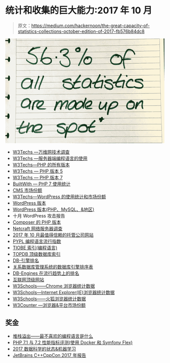 # 统计和收集的巨大能力:2017 年 10 月

> 原文：<https://medium.com/hackernoon/the-great-capacity-of-statistics-collections-october-edition-of-2017-fb576b84dc8>

![](img/e13650efd948f3161b351a94b841d11d.png)

*   [W3Techs —万维网技术调查](https://w3techs.com)
*   [W3Techs —服务器端编程语言的使用](https://w3techs.com/technologies/overview/programming_language/all)
*   [W3Techs—PHP 的所有版本](https://w3techs.com/technologies/details/pl-php/all/all)
*   [W3Techs — PHP 版本 5](https://w3techs.com/technologies/details/pl-php/5/all)
*   [W3Techs — PHP 版本 7](https://w3techs.com/technologies/details/pl-php/7/all)
*   [BuiltWith — PHP 7 使用统计](https://trends.builtwith.com/framework/PHP-7)
*   [CMS 市场份额](https://w3techs.com/technologies/history_overview/content_management)
*   [W3Techs—WordPress 的使用统计和市场份额](https://w3techs.com/technologies/details/cm-wordpress/all/all)
*   [WordPress 版本](https://codex.wordpress.org/WordPress_Versions)
*   [WordPress 版本(PHP、MySQL、&地区)](https://wordpress.org/about/stats/)
*   十月 WordPress 攻击报告
*   [Composer 的 PHP 版本](https://seld.be/notes/php-versions-stats-2017-1-edition)
*   [Netcraft 网络服务器调查](https://news.netcraft.com/archives/2017/10/26/october-2017-web-server-survey-13.html)
*   [2017 年 10 月最值得信赖的托管公司网站](https://news.netcraft.com/archives/2017/11/03/most-reliable-hosting-company-sites-in-october-2017.html)
*   [PYPL 编程语言流行指数](http://pypl.github.io/PYPL.html)
*   [TIOBE 索引(编程语言)](https://www.tiobe.com/tiobe-index)
*   [TOPDB 顶级数据库索引](http://pypl.github.io/DB.html)
*   [DB-引擎排名](https://db-engines.com/en/ranking)
*   [关系数据库管理系统的数据库引擎排序表](https://db-engines.com/en/ranking/relational+dbms)
*   [DB-Engines 在流行趋势上的排名](https://db-engines.com/en/ranking_trend)
*   [互联网顶级网站](http://toolbar.netcraft.com/stats/topsites)
*   [W3Schools——Chrome 浏览器统计数据](https://www.w3schools.com/browsers/browsers_chrome.asp)
*   [W3Schools—Internet Explorer(IE)浏览器统计数据](https://www.w3schools.com/browsers/browsers_explorer.asp)
*   [W3Schools——火狐浏览器统计数据](https://www.w3schools.com/browsers/browsers_firefox.asp)
*   [W3Counter —浏览器&平台市场份额](https://www.w3counter.com/globalstats.php)

## 奖金

*   [堆栈溢出——最不喜欢的编程语言是什么](https://stackoverflow.blog/2017/10/31/disliked-programming-languages)
*   [PHP 7.1 与 7.2 性能指标评测(使用 Docker 和 Symfony Flex)](https://symfony.fi/entry/php-7-1-vs-7-2-benchmarks-with-docker-and-symfony-flex)
*   [2017 数据科学的状态&机器学习](https://www.kaggle.com/surveys/2017)
*   [JetBrains C++CppCon 2017 年报告](https://blog.jetbrains.com/clion/2017/10/jb-cpp-at-cppcon-2017/)